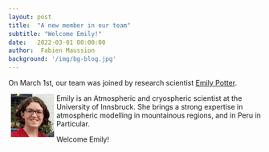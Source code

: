```yaml
---
layout: post
title:  "A new member in our team"
subtitle: "Welcome Emily!"
date:   2022-03-01 00:00:00
author:  Fabien Maussion
background: '/img/bg-blog.jpg'
---
```


On March 1st, our team was joined by research scientist
[Emily Potter](https://twitter.com/pottabl).

<img src='/img/portraits/empo_klein.jpg' width='17%' align='left' hspace='5'>
Emily is an Atmospheric and cryospheric scientist at the University of Innsbruck. 
She brings a strong expertise in atmospheric modelling in mountainous regions, and 
in Peru in Particular.

Welcome Emily!
